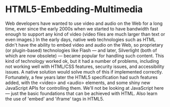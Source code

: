 # HTML5-Embedding-Multimedia
Web developers have wanted to use video and audio on the Web for a long time, ever since the early 2000s when we started to have bandwidth fast enough to support any kind of video (video files are much larger than text or even images.) In the early days, native web technologies such as HTML didn't have the ability to embed video and audio on the Web, so proprietary (or plugin-based) technologies like Flash — and later, Silverlight (both of which are now obsolete) — became popular for handling such content. This kind of technology worked ok, but it had a number of problems, including not working well with HTML/CSS features, security issues, and accessibility issues.  A native solution would solve much of this if implemented correctly. Fortunately, a few years later the HTML5 specification had such features added, with the &lt;video> and &lt;audio> elements, and some shiny new JavaScript APIs for controlling them. We'll not be looking at JavaScript here — just the basic foundations that can be achieved with HTML.
Also learn the use of 'embed' and 'iframe' tags in HTML5.
